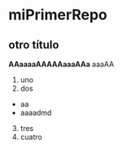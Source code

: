# miPrimerRepo

## otro título

**AAaaaaAAAAAaaaAAa** aaaAA
1. uno
2. dos
  * aa
  * aaaadmd
 3. tres
 4. cuatro
